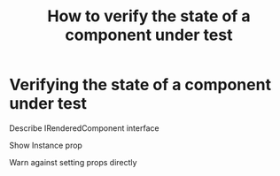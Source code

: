 ﻿---
uid: verify-component-state
title: How to verify the state of a component under test
---

# Verifying the state of a component under test

Describe IRenderedComponent interface

Show Instance prop

Warn against setting props directly

